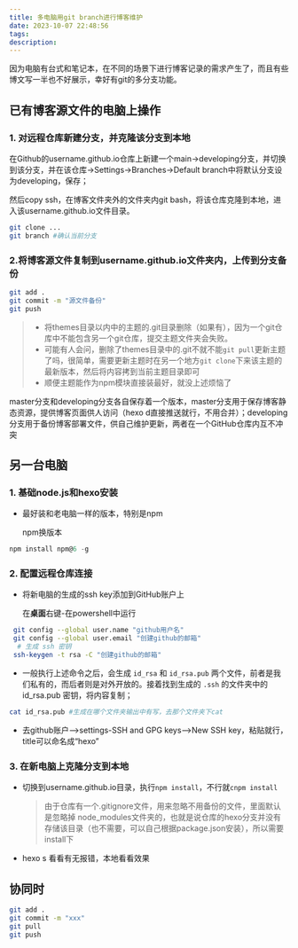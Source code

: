 ```yaml
---
title: 多电脑用git branch进行博客维护
date: 2023-10-07 22:48:56
tags:
description: 
---
```


因为电脑有台式和笔记本，在不同的场景下进行博客记录的需求产生了，而且有些博文写一半也不好展示，幸好有git的多分支功能。

## 已有博客源文件的电脑上操作

### 1. 对远程仓库新建分支，并克隆该分支到本地

在Github的username.github.io仓库上新建一个main->developing分支，并切换到该分支，并在该仓库->Settings->Branches->Default branch中将默认分支设为developing，保存；

然后copy ssh，在博客文件夹外的文件夹内git bash，将该仓库克隆到本地，进入该username.github.io文件目录。

```bash
git clone ...
git branch #确认当前分支
```

### 2.将博客源文件复制到username.github.io文件夹内，上传到分支备份

```bash
git add .
git commit -m "源文件备份"
git push
```

> - 将themes目录以内中的主题的.git目录删除（如果有），因为一个git仓库中不能包含另一个git仓库，提交主题文件夹会失败。
> - 可能有人会问，删除了themes目录中的.git不就不能`git pull`更新主题了吗，很简单，需要更新主题时在另一个地方`git clone`下来该主题的最新版本，然后将内容拷到当前主题目录即可
> - 顺便主题能作为npm模块直接装最好，就没上述烦恼了

master分支和developing分支各自保存着一个版本，master分支用于保存博客静态资源，提供博客页面供人访问（hexo d直接推送就行，不用合并）；developing分支用于备份博客部署文件，供自己维护更新，两者在一个GitHub仓库内互不冲突

## 另一台电脑

### 1. 基础node.js和hexo安装

- 最好装和老电脑一样的版本，特别是npm

  npm换版本

```powershell
npm install npm@6 -g
```

### 2. 配置远程仓库连接

- 将新电脑的生成的ssh key添加到GitHub账户上

  在**桌面**右键-在powershell中运行

```bash
 git config --global user.name "github用户名"
 git config --global user.email "创建github的邮箱"
  # 生成 ssh 密钥
 ssh-keygen -t rsa -C "创建github的邮箱"
```

- 一般执行上述命令之后，会生成 `id_rsa` 和 `id_rsa.pub` 两个文件，前者是我们私有的，而后者则是对外开放的。接着找到生成的 `.ssh` 的文件夹中的 id_rsa.pub 密钥，将内容复制；

```bash
cat id_rsa.pub #生成在哪个文件夹输出中有写，去那个文件夹下cat
```

- 去github账户-->settings-SSH and GPG keys-->New SSH key，粘贴就行，title可以命名成“hexo”

### 3. 在新电脑上克隆分支到本地

- 切换到username.github.io目录，执行`npm install`，不行就`cnpm install`

  > 由于仓库有一个.gitignore文件，用来忽略不用备份的文件，里面默认是忽略掉 node_modules文件夹的，也就是说仓库的hexo分支并没有存储该目录（也不需要，可以自己根据package.json安装），所以需要install下

- hexo s 看看有无报错，本地看看效果

## 协同时

```bash
git add .
git commit -m "xxx"
git pull
git push
```